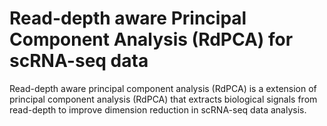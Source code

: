 # Read-depth aware Principal Component Analysis (RdPCA) for scRNA-seq data

Read-depth aware principal component analysis (RdPCA) is a extension of principal component analysis (RdPCA) that extracts biological signals from read-depth to improve dimension reduction in scRNA-seq data analysis.
